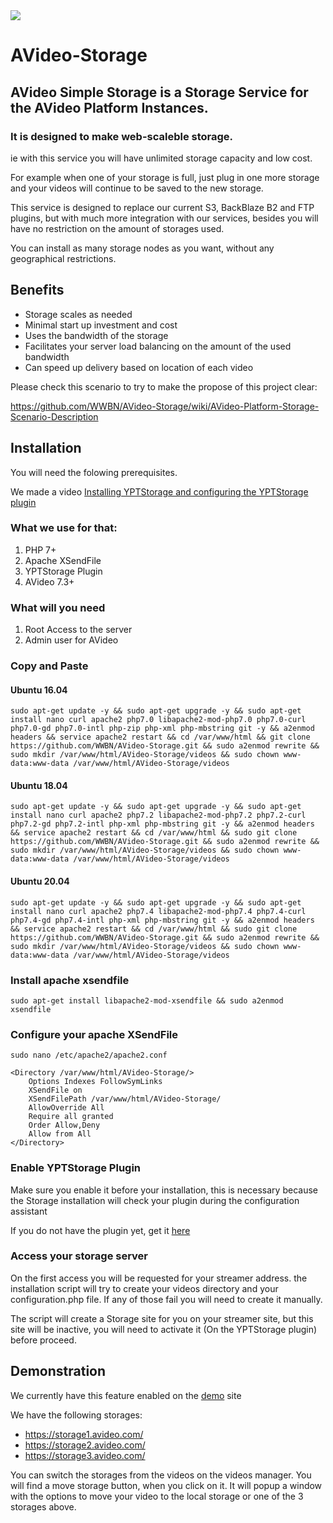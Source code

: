 <img src="https://platform.avideo.com/website/assets/151/images/avideo_storage.png"/>

# AVideo-Storage

## AVideo Simple Storage is a Storage Service for the AVideo Platform Instances. 

### It is designed to make web-scaleble storage. 

ie with this service you will have unlimited storage capacity and low cost.

For example when one of your storage is full, just plug in one more storage and your videos will continue to be saved to the new storage.

This service is designed to replace our current S3, BackBlaze B2 and FTP plugins, but with much more integration with our services, 
besides you will have no restriction on the amount of storages used.

You can install as many storage nodes as you want, without any geographical restrictions.

## Benefits
* Storage scales as needed
* Minimal start up investment and cost
* Uses the bandwidth of the storage
* Facilitates your server load balancing on the amount of the used bandwidth 
* Can speed up delivery based on location of each video

Please check this scenario to try to make the propose of this project clear: 

<a href="https://github.com/WWBN/AVideo-Storage/wiki/AVideo-Platform-Storage-Scenario-Description">https://github.com/WWBN/AVideo-Storage/wiki/AVideo-Platform-Storage-Scenario-Description</a>

## Installation 

You will need the folowing prerequisites.

We made a video [Installing YPTStorage and configuring the YPTStorage plugin](https://tutorials.avideo.com/video/86/installing-yptstorage-and-configuring-the-yptstorage-plugin)

### What we use for that:
1. PHP 7+
1. Apache XSendFile
1. YPTStorage Plugin
1. AVideo 7.3+

### What will you need
1. Root Access to the server
1. Admin user for AVideo

### Copy and Paste

#### Ubuntu 16.04
    sudo apt-get update -y && sudo apt-get upgrade -y && sudo apt-get install nano curl apache2 php7.0 libapache2-mod-php7.0 php7.0-curl php7.0-gd php7.0-intl php-zip php-xml php-mbstring git -y && a2enmod headers && service apache2 restart && cd /var/www/html && git clone https://github.com/WWBN/AVideo-Storage.git && sudo a2enmod rewrite && sudo mkdir /var/www/html/AVideo-Storage/videos && sudo chown www-data:www-data /var/www/html/AVideo-Storage/videos
    
#### Ubuntu 18.04
    sudo apt-get update -y && sudo apt-get upgrade -y && sudo apt-get install nano curl apache2 php7.2 libapache2-mod-php7.2 php7.2-curl php7.2-gd php7.2-intl php-xml php-mbstring git -y && a2enmod headers && service apache2 restart && cd /var/www/html && sudo git clone https://github.com/WWBN/AVideo-Storage.git && sudo a2enmod rewrite && sudo mkdir /var/www/html/AVideo-Storage/videos && sudo chown www-data:www-data /var/www/html/AVideo-Storage/videos
       
#### Ubuntu 20.04
    sudo apt-get update -y && sudo apt-get upgrade -y && sudo apt-get install nano curl apache2 php7.4 libapache2-mod-php7.4 php7.4-curl php7.4-gd php7.4-intl php-xml php-mbstring git -y && a2enmod headers && service apache2 restart && cd /var/www/html && sudo git clone https://github.com/WWBN/AVideo-Storage.git && sudo a2enmod rewrite && sudo mkdir /var/www/html/AVideo-Storage/videos && sudo chown www-data:www-data /var/www/html/AVideo-Storage/videos

### Install apache xsendfile

    sudo apt-get install libapache2-mod-xsendfile && sudo a2enmod xsendfile

### Configure your apache XSendFile

    sudo nano /etc/apache2/apache2.conf

    <Directory /var/www/html/AVideo-Storage/>
        Options Indexes FollowSymLinks
        XSendFile on
        XSendFilePath /var/www/html/AVideo-Storage/
        AllowOverride All
        Require all granted
        Order Allow,Deny
        Allow from All
    </Directory>

### Enable YPTStorage Plugin

Make sure you enable it before your installation, this is necessary because the Storage installation will check your plugin during the configuration assistant

If you do not have the plugin yet, get it [here](https://plugins.avideo.com/)

### Access your storage server

On the first access you will be requested for your streamer address. the installation script will try to create your videos directory and your configuration.php file. If any of those fail you will need to create it manually.

The script will create a Storage site for you on your streamer site, but this site will be inactive, you will need to activate it (On the YPTStorage plugin) before proceed.

## Demonstration

We currently have this feature enabled on the [demo](https://demo.avideo.com) site

We have the following storages:

* https://storage1.avideo.com/
* https://storage2.avideo.com/
* https://storage3.avideo.com/

You can switch the storages from the videos on the videos manager. You will find a move storage button, when you click on it. It will popup a window with the options to move your video to the local storage or one of the 3 storages above.
